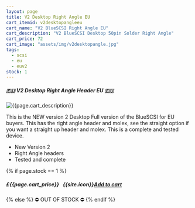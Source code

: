 ```yaml
---
layout: page
title: V2 Desktop Right Angle EU
cart_itemid: v2desktopangleeu
cart_name: "V2 BlueSCSI Right Angle EU"
cart_description: "V2 BlueSCSI Desktop 50pin Solder Right Angle"
cart_price: 72
cart_image: "assets/img/v2desktopangle.jpg"
tags: 
  - scsi
  - eu
  - euv2
stock: 1
---
```


##### 🇪🇺 V2 Desktop Right Angle Header EU 🇪🇺

![{{page.cart_description}}]({{page.cart_image}})

This is the NEW version 2 Desktop Full version of the BlueSCSI for EU buyers. This has the right angle header and molex, see the straight option if you want a straight up header and molex. This is a complete and tested device.

* New Version 2
* Right Angle headers
* Tested and complete

{% if page.stock == 1 %}
##### £{{page.cart_price}} &nbsp; {{site.icon}}[Add to cart](/cart#{{page.cart_itemid}})
{% else %}
&#9940; OUT OF STOCK &#9940;
{% endif %}